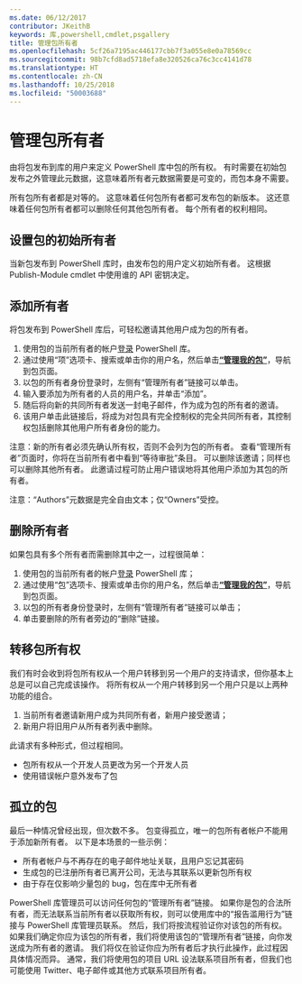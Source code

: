 ```yaml
---
ms.date: 06/12/2017
contributor: JKeithB
keywords: 库,powershell,cmdlet,psgallery
title: 管理包所有者
ms.openlocfilehash: 5cf26a7195ac446177cbb7f3a055e8e0a78569cc
ms.sourcegitcommit: 98b7cfd8ad5718efa8e320526ca76c3cc4141d78
ms.translationtype: HT
ms.contentlocale: zh-CN
ms.lasthandoff: 10/25/2018
ms.locfileid: "50003688"
---
```

# <a name="managing-package-owners"></a>管理包所有者

由将包发布到库的用户来定义 PowerShell 库中包的所有权。
有时需要在初始包发布之外管理此元数据，这意味着所有者元数据需要是可变的，而包本身不需要。

所有包所有者都是对等的。
这意味着任何包所有者都可发布包的新版本。 这还意味着任何包所有者都可以删除任何其他包所有者。
每个所有者的权利相同。

## <a name="setting-a-packages-initial-owner"></a>设置包的初始所有者

当新包发布到 PowerShell 库时，由发布包的用户定义初始所有者。 这根据 Publish-Module cmdlet 中使用谁的 API 密钥决定。

## <a name="adding-owners"></a>添加所有者

将包发布到 PowerShell 库后，可轻松邀请其他用户成为包的所有者。

1. 使用包的当前所有者的帐户[登录](https://powershellgallery.com/users/account/LogOn) PowerShell 库。
2. 通过使用“项”选项卡、搜索或单击你的用户名，然后单击[**“管理我的包”**](https://www.powershellgallery.com/account/Packages)，导航到包页面。
3. 以包的所有者身份登录时，左侧有“管理所有者”链接可以单击。
4. 输入要添加为所有者的人员的用户名，并单击“添加”。
5. 随后将向新的共同所有者发送一封电子邮件，作为成为包的所有者的邀请。
6. 该用户单击此链接后，将成为对包具有完全控制权的完全共同所有者，其控制权包括删除其他用户所有者身份的能力。

注意：新的所有者必须先确认所有权，否则不会列为包的所有者。
查看“管理所有者”页面时，你将在当前所有者中看到“等待审批”条目。
可以删除该邀请；同样也可以删除其他所有者。
此邀请过程可防止用户错误地将其他用户添加为其包的所有者。

注意：“Authors”元数据是完全自由文本；仅“Owners”受控。


## <a name="removing-owners"></a>删除所有者

如果包具有多个所有者而需删除其中之一，过程很简单：

1. 使用包的当前所有者的帐户[登录](https://powershellgallery.com/users/account/LogOn) PowerShell 库；
2. 通过使用“包”选项卡、搜索或单击你的用户名，然后单击[**“管理我的包”**](https://www.powershellgallery.com/account/Packages)，导航到包页面。
3. 以包的所有者身份登录时，左侧有“管理所有者”链接可以单击；
4. 单击要删除的所有者旁边的“删除”链接。



## <a name="transferring-package-ownership"></a>转移包所有权

我们有时会收到将包所有权从一个用户转移到另一个用户的支持请求，但你基本上总是可以自己完成该操作。
将所有权从一个用户转移到另一个用户只是以上两种功能的组合。

1. 当前所有者邀请新用户成为共同所有者，新用户接受邀请；
2. 新用户将旧用户从所有者列表中删除。

此请求有多种形式，但过程相同。

- 包所有权从一个开发人员更改为另一个开发人员
- 使用错误帐户意外发布了包


## <a name="orphaned-packages"></a>孤立的包

最后一种情况曾经出现，但次数不多。
包变得孤立，唯一的包所有者帐户不能用于添加新所有者。
以下是本场景的一些示例：

- 所有者帐户与不再存在的电子邮件地址关联，且用户忘记其密码
- 生成包的已注册所有者已离开公司，无法与其联系以更新包所有权
- 由于存在仅影响少量包的 bug，包在库中无所有者

PowerShell 库管理员可以访问任何包的“管理所有者”链接。
如果你是包的合法所有者，而无法联系当前所有者以获取所有权，则可以使用库中的“报告滥用行为”链接与 PowerShell 库管理员联系。
然后，我们将按流程验证你对该包的所有权。
如果我们确定你应为该包的所有者，我们将使用该包的“管理所有者”链接，向你发送成为所有者的邀请。
我们将仅在验证你应为所有者后才执行此操作，此过程因具体情况而异。
通常，我们将使用包的项目 URL 设法联系项目所有者，但我们也可能使用 Twitter、电子邮件或其他方式联系项目所有者。
